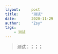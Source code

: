 ```yaml
---
layout:     post
title:      "测试"
date:       2020-11-29
author:     "Zsy"
tags:
    - 测试
---
```


>测试；；；；